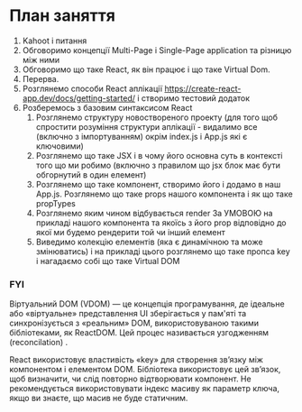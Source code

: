 
# План заняття

1. Kahoot i питання
2. Обговоримо концепції Multi-Page i Single-Page application та різницю між ними
3. Обговоримо що таке React, як він працює і що таке Virtual Dom.
4. Перерва.
5. Розглянемо способи React аплікації https://create-react-app.dev/docs/getting-started/ і створимо тестовий додаток
6. Розберемось з базовим синтаксисом React
   1. Розглянемо структуру новоствореного проекту (для того щоб спростити розуміння структури аплікації - видалимо все (включно з імпортуванням) окрім index.js i App.js які є ключовими)
   2. Розглянемо що таке JSX і в чому його основна суть в контексті того що ми робимо (включно з правилом що jsx блок має бути обгорнутий в один елемент)
   3. Розглянемо що таке компонент, створимо його і додамо в наш App.js. Розглянемо що таке props нашого компонента і як що таке propTypes
   4. Розглянемо яким чином відбувається render За УМОВОЮ на прикладі нашого компонента та якоїсь з його prop відповідно до якої ми будемо рендерити той чи інший елемент
   5. Виведимо колекцію елементів (яка є динамічною та може змінюватись) і на прикладі цього розглянемо що таке пропса key і нагадаємо собі що таке Virtual DOM


### FYI
Віртуальний DOM (VDOM) — це концепція програмування, де ідеальне або «віртуальне» представлення UI зберігається у пам'яті та синхронізується з «реальним» DOM, використовуваною такими бібліотеками, як ReactDOM. Цей процес називається узгодженням (reconcilation) .

React використовує властивість «key» для створення зв’язку між компонентом і елементом DOM. Бібліотека використовує цей зв’язок, щоб визначити, чи слід повторно відтворювати компонент. Не рекомендується використовувати індекс масиву як параметр ключа, якщо ви знаєте, що масив не буде статичним.
